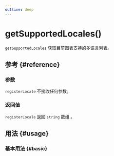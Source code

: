 ```yaml
---
outline: deep
---
```


# getSupportedLocales()
`getSupportedLocales` 获取目前图表支持的多语言列表。

## 参考 {#reference}
<!--@include: @/@views/api/chart/getSupportedLocales/reference.md-->

### 参数
`registerLocale` 不接收任何参数。

### 返回值
`registerLocale` 返回 `string` 数组 。

## 用法 {#usage}
<script setup>
import GetSupportedLocales from '../../@views/api/samples/getSupportedLocales/index.vue'
</script>

### 基本用法 {#basic}
<GetSupportedLocales />